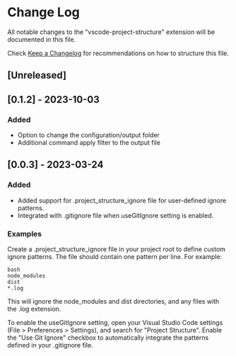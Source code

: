 # Change Log

All notable changes to the "vscode-project-structure" extension will be documented in this file.

Check [Keep a Changelog](http://keepachangelog.com/) for recommendations on how to structure this file.

## [Unreleased]

## [0.1.2] - 2023-10-03

### Added

- Option to change the configuration/output folder
- Additional command apply filter to the output file

## [0.0.3] - 2023-03-24

### Added

- Added support for .project_structure_ignore file for user-defined ignore patterns.
- Integrated with .gitignore file when useGitIgnore setting is enabled.

### Examples

Create a .project_structure_ignore file in your project root to define custom ignore patterns. The file should contain one pattern per line. For example:

```
bash
node_modules
dist
*.log
```

This will ignore the node_modules and dist directories, and any files with the .log extension.

To enable the useGitIgnore setting, open your Visual Studio Code settings (File > Preferences > Settings), and search for "Project Structure". Enable the "Use Git Ignore" checkbox to automatically integrate the patterns defined in your .gitignore file.
